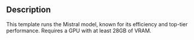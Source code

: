 ## Description
This template runs the Mistral model, known for its efficiency and top-tier performance. Requires a GPU with at least 28GB of VRAM.